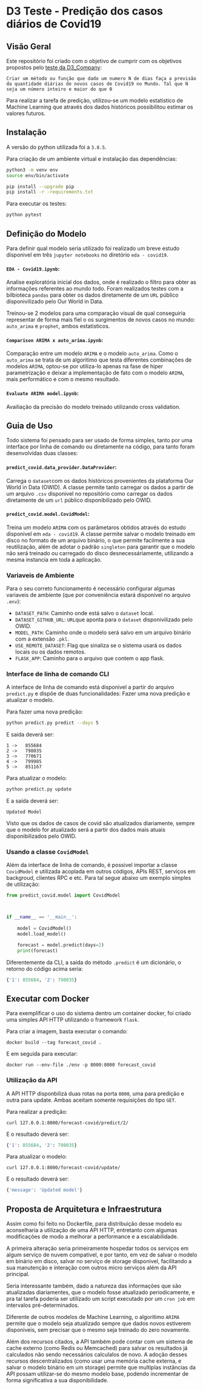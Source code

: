 # D3 Teste - Predição dos casos diários de Covid19


## Visão Geral
Este repositório foi criado com o objetivo de cumprir com os objetivos propostos pelo [teste da D3_Company](https://test.d3.do/):

    Criar um método ou função que dado um numero N de dias faça a previsão da quantidade diárias de novos casos de Covid19 no Mundo. Tal que N seja um número inteiro e maior do que 0
Para realizar a tarefa de predição, utilizou-se um modelo estatistico de Machine Learning que através dos dados históricos possibilitou estimar os valores futuros.

## Instalação
A versão do python utilizada foi a `3.8.5`.

Para criação de um ambiente virtual e instalação das dependências:
```bash
python3 -m venv env
source env/bin/activate
```
```bash
pip install --upgrade pip
pip install -r -requirements.txt
```
Para executar os testes:
```bash
python pytest
```

## Definição do Modelo
Para definir qual modelo seria utilizado foi realizado um breve estudo disponivel em três `jupyter notebooks` no diretório `eda - covid19`.

#### `EDA - Covid19.ipynb`: 
Analise exploratória inicial dos dados, onde é realizado o filtro para obter as informações referentes ao mundo todo. Foram realizados testes com a bilbioteca `pandas` para obter os dados diretamente de um `URL` público disponivilizado pelo Our World in Data.

Treinou-se 2 modelos para uma comparação visual de qual conseguiria representar de forma mais fiel o os surgimentos de novos casos no mundo: `auto_arima` e `prophet`, ambos estatisticos. 

#### `Comparison ARIMA x auto_arima.ipynb`:
Comparação entre um modelo `ARIMA` e o modelo `auto_arima`. Como o `auto_arima` se trata de um algoritimo que testa diferentes combinações de modelos `ARIMA`, optou-se por utiliza-lo apenas na fase de hiper parametrização e deixar a implementação de fato com o modelo `ARIMA`, mais performático e com o mesmo resultado.


#### `Evaluate ARIMA model.ipynb`:
Availiação da precisão do modelo treinado utilizando cross validation.

## Guia de Uso
Todo sistema foi pensado para ser usado de forma simples, tanto por uma interface por linha de comando ou diretamente na código, para tanto foram desenvolvidas duas classes:

#### `predict_covid.data_provider.DataProvider`:
Carrega o `dataset`com os dados históricos provenientes da plataforma Our World in Data (OWID). A classe permite tanto carregar os dados a partir de um arquivo `.csv` disponivel no repositório como carregar os dados diretamente de um `url` público disponibilizado pelo OWID.

#### `predict_covid.model.CovidModel`:
Treina um modelo `ARIMA` com os parâmetaros obtidos através do estudo disponivel em `eda - covid19`. A classe permite salvar o modelo treinado em disco no formato de um arquivo binário, o que permite facilmente a sua reutilização, além de adotar o padrão `singleton` para garantir que o modelo não será treinado ou carregado do disco desnecessáriamente, utilizando a mesma instancia em toda a aplicação.

### Variaveis de Ambiente
Para o seu correto funcionamento é necessário configurar algumas variaveis de ambiente (que por conveniência estará disponivel no arquivo `.env`):
* `DATASET_PATH`: Caminho onde está salvo o `dataset` local.
* `DATASET_GITHUB_URL`: `URL`que aponta para o `dataset` disponivilizado pelo OWID.
* `MODEL_PATH`: Caminho onde o modelo será salvo em um arquivo binário com a extensão `.pkl`. 
* `USE_REMOTE_DATASET`: Flag que sinaliza se o sistema usará os dados locais ou os dados remotos.
* `FLASK_APP`: Caminho para o arquivo que contem o app flask.

### Interface de linha de comando CLI
A interface de linha de comando está disponivel a partir do arquivo `predict.py` e dispõe de duas funcionalidades: Fazer uma nova predição e atualizar o modelo.

Para fazer uma nova predição:
```bash
python predict.py predict --days 5
```
E saída deverá ser:
```
1 ->   855684
2 ->   798035
3 ->   770671
4 ->   799985
5 ->   851167
```
Para atualizar o modelo:
```bash
python predict.py update
```
E a saída deverá ser:
```
Updated Model
```
Visto que os dados de casos de covid são atualizados diariamente, sempre que o modelo for atualizado será a partir dos dados mais atuais disponibilizados pelo OWID.

### Usando a classe `CovidModel`
Além da interface de linha de comando, é possivel importar a classe `CovidModel` e utilizada acoplada em outros códigos, APIs REST, serviços em backgroud, clientes RPC e etc.
Para tal segue abaixo um exemplo simples de utilização:
```python
from predict_covid.model import CovidModel



if __name__ == '__main__':
    
    model = CovidModel()
    model.load_model()

    forecast = model.predict(days=2)
    print(forecast)
```
Diferentemente da CLI, a saída do método `.predict` é um dicionário, o retorno do código acima seria:
```python
{'1': 855684, '2': 798035}
```
## Executar com Docker
Para exemplificar o uso do sistema dentro um container docker, foi criado uma simples API HTTP utilizando o framework `flask`.

Para criar a imagem, basta executar o comando:
```
docker build --tag forecast_covid .
```
E em seguida para executar:
```
docker run --env-file ./env -p 8000:8000 forecast_covid
```

### Utilização da API
A API HTTP disponbilizá duas rotas na porta `8000`, uma para predição e outra para update. Ambas aceitam somente requisições do tipo `GET`.

Para realizar a predição:
```
curl 127.0.0.1:8000/forecast-covid/predict/2/
```
E o resultado deverá ser:
```python
{'1': 855684, '2': 798035}
```

Para atualizar o modelo:
```
curl 127.0.0.1:8000/forecast-covid/update/
```
E o resultado deverá ser:
```python
{'message': 'Updated model'}
```

## Proposta de Arquitetura e Infraestrutura
Assim como foi feito no Dockerfile, para distribuição desse modelo eu aconselharia a utilização de uma API HTTP, entretanto com algumas modificações de modo a melhorar a performance e a escalabilidade.

A primeira alteração seria primeiramente hospedar todos os serviços em algum serviço de nuvem compativel, e por tanto, em vez de salvar o modelo em binário em disco, salvar no serviço de storage disponivel, facilitando a sua manutenção e interação com outros micro serviços além da API principal.

Seria interessante também, dado a natureza das informações que são atualizadas diariamentes, que o modelo fosse atualizado periodicamente, e pra tal tarefa poderia ser utilizado um script executado por um `cron job` em intervalos pré-determinados.

Diferente de outros modelos de Machine Learning, o algoritimo `ARIMA` permite que o modelo seja atualizado sempre que dados novos estiverem disponiveis, sem precisar que o mesmo seja treinado do zero novamente. 

Além dos recursos citados, a API também pode contar com um sistema de cache externo (como Redis ou Memcached) para salvar os resultados já calculados não sendo necessários calculalos de novo. A adoção desses recursos descentralizados (como usar uma memória cache externa, e salvar o modelo binário em um storage) permite que multiplas instâncias da API possam utilizar-se do mesmo modelo base, podendo incrementar de forma significativa a sua disponibilidade.
